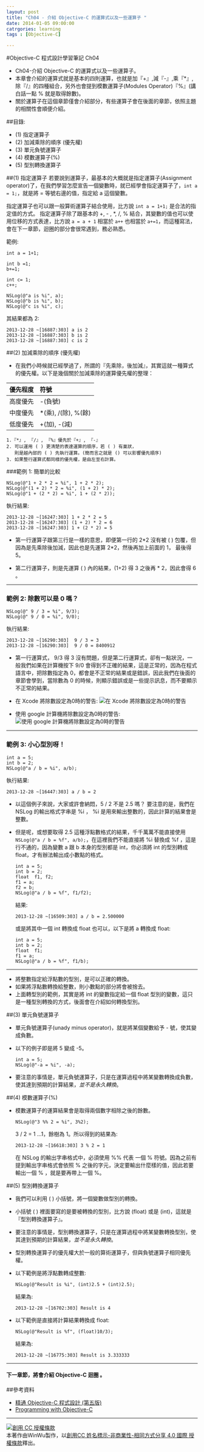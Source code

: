 ```yaml
---
layout: post
title: "Ch04 - 介紹 Objective-C 的運算式以及一些運算子 "
date: 2014-01-05 09:00:00
catrgories: learning
tags : [Objective-C]

---
```



#Objective-C 程式設計學習筆記 Ch04

* Ch04-介紹 Objective-C 的運算式以及一些運算子。
* 本章會介紹的運算式就是基本的四則運算，也就是加『+』,減『-』,乘『*』,除『/』的四種組合，另外也會提到模數運算子(Modules Operator)『%』(講白話一點 %  就是取得餘數)。
* 關於運算子在這個章節僅會介紹部分，有些運算子會在後面的章節，依照主題的相關性會順便介紹。



##目錄:
* (1) 指定運算子
* (2) 加減乘除的順序 (優先權)
* (3) 單元負號運算子
* (4) 模數運算子(%)
* (5) 型別轉換運算子


##(1) 指定運算子
若要說到運算子，最基本的大概就是指定運算子(Assignment operator)了，在我們學習怎麼宣告一個變數時，就已經學會指定運算子了，`int a = 1;`，就是將 = 等號右邊的值，指定給 a 這個變數。


指定運算子也可以跟一般算術運算子結合使用，比方說 `int a = 1+1;` 是合法的指定值的方式。
指定運算子除了跟基本的 +, - , *, /, % 結合，其變數的值也可以使用位移的方式表達，比方說 `a = a + 1` 相當於 `a++` 也相當於 `a+=1`，而這種寫法，會在下一章節，迴圈的部分會很常遇到，務必熟悉。

範例:

```
int a = 1+1;

int b =1;
b+=1;
        
int c= 1;
c++;
        
NSLog(@"a is %i", a);
NSLog(@"b is %i", b);
NSLog(@"c is %i", c);
```

其結果都為 2: 

```
2013-12-28 ~[16887:303] a is 2
2013-12-28 ~[16887:303] b is 2
2013-12-28 ~[16887:303] c is 2
```



##(2) 加減乘除的順序 (優先權)
* 在我們小時候就已經學過了，所謂的『先乘除，後加減』，其實這就一種算式的優先權。以下是幾個關於加減乘除的運算優先權的整理：

| 優先程度 | 符號 | 
|:----|:------| 
| 高度優先 | -(負號) | 
| 中度優先 | *(乘), /(除), %(餘) |
| 低度優先  | +(加), -(減)| 


	1.『*』, 『/』, 『%』優先於『+』, 『-』
	2. 可以運用 ( ) 更清楚的表達運算的順序，若 ( ) 有巢狀，
	   則是越內部的 ( ) 先執行運算。(簡而言之就是 () 可以影響優先順序) 
	3. 如果整行運算式都同樣的優先權，是由左至右計算。


###範例 1: 簡單的比較
	
```
NSLog(@"1 + 2 * 2 = %i", 1 + 2 * 2);
NSLog(@"(1 + 2) * 2 = %i", (1 + 2) * 2);
NSLog(@"1 + (2 * 2) = %i", 1 + (2 * 2));
```

執行結果: 
 
```
2013-12-28 ~[16247:303] 1 + 2 * 2 = 5
2013-12-28 ~[16247:303] (1 + 2) * 2 = 6
2013-12-28 ~[16247:303] 1 + (2 * 2) = 5
```	
	
   * 第一行運算子跟第三行是一樣的意思，即便第一行的 2\*2 沒有被 ( ) 包覆，但因為是先乘除後加減，因此也是先運算 2\*2，然後再加上前面的 1， 最後得 5。
   
   * 第二行運算子，則是先運算 ( ) 內的結果，(1+2) 得 3 之後再 \* 2，因此會得 6 。 
    
---    
  
### 範例 2: 除數可以是 0 嗎？

```
NSLog(@" 9 / 3 = %i", 9/3);
NSLog(@" 9 / 0 = %i", 9/0);
```

執行結果:

```
2013-12-28 ~[16290:303]  9 / 3 = 3
2013-12-28 ~[16290:303]  9 / 0 = 8400912
```

* 第一行運算式， 9/3 得 3 沒有問題，但是第二行運算式，卻有一點狀況，一般我們如果在計算機按下 9/0 會得到不正確的結果，這是正常的，因為在程式語言中，把除數指定為 0，都會是不正常的結果或是錯誤，因此我們在後面的章節會學到，當除數為 0 的時候，則顯示錯誤或是一些提示訊息，而不要顯示不正常的結果。

* 在 Xcode 將除數設定為0時的警告:
![在 Xcode 將除數設定為0時的警告](../img/ch04-001.png)

* 使用 google 計算機將除數設定為0時的警告:
![使用 google 計算機將除數設定為0時的警告](../img/ch04-002.png)

---

### 範例 3: 小心型別呀！

```
int a = 5;
int b = 2;
NSLog(@"a / b = %i", a/b);
```

執行結果:

```
2013-12-28 ~[16447:303] a / b = 2
```


* 以這個例子來說，大家或許會納悶，5 / 2 不是 2.5 嗎？ 要注意的是，我們在 NSLog 的輸出格式字串是 %i ， %i 是用來輸出整數的，因此計算的結果會是整數。
* 但是呢，或想要取得 2.5 這種浮點數格式的結果，千千萬萬不能直接使用 `NSLog(@"a / b = %f", a/b);`，在這裡我們不能直接將 %i 替換成 %f ，這是行不通的，因為變數 a 跟 b 本身的型別都是 int，你必須將 int 的型別轉成 float，才有辦法輸出成小數點的格式。

	```
	int a = 5;
    int b = 2;
    float  f1, f2;
    f1 = a;
    f2 = b;
    NSLog(@"a / b = %f", f1/f2);
	``` 
	結果:
	
	```
	2013-12-28 ~[16509:303] a / b = 2.500000
	```
	
	或是將其中一個 int 轉換成 float 也可以，以下是將 a 轉換成 float:
	
	```
	int a = 5;
    int b = 2;
    float  f1;
    f1 = a;
    NSLog(@"a / b = %f", f1/b);	
    ```
---

* 將整數指定給浮點數的型別，是可以正確的轉換。
* 如果將浮點數轉換給整數，則小數點的部分將會被捨去。
* 上面轉型別的範例，其實是將 int 的變數指定給一個 float 型別的變數，這只是一種型別轉換的方式，後面會在介紹如何轉換型別。




##(3) 單元負號運算子

* 單元負號運算子(unady minus operator)，就是將某個變數給予 - 號，使其變成負數。

* 以下的例子即是將 5 變成 -5。
	
	```
	int a = 5;
	NSLog(@"-a = %i", -a);
	```

* 要注意的事情是，單元負號運算子，只是在運算過程中將某變數轉換成負數，使其達到預期的計算結果，_並不是永久轉換_。
	
##(4) 模數運算子(%)
* 模數運算子的運算結果會是取得兩個數字相除之後的餘數。
	
	```
	NSLog(@"3 %% 2 = %i", 3%2);
	```
 	3 / 2 = 1 ...1，餘樹為 1。所以得到的結果為:
	
	```
	2013-12-28 ~[16618:303] 3 % 2 = 1
	```
    在 NSLog 的輸出字串格式中，必須使用 %% 代表 一個 % 符號。因為之前有提到輸出字串格式會依照 % 之後的字元，決定要輸出什麼樣的值，因此若要輸出一個 % ，就是要再帶上一個 %。
		


##(5) 型別轉換運算子
* 我們可以利用 ( ) 小括號，將一個變數做型別的轉換。
* 小括號 ( ) 裡面要寫的是要被轉換的型別，比方說 (float) 或是 (int)，這就是『型別轉換運算子』。
* 要注意的事情是，型別轉換運算子，只是在運算過程中將某變數轉換型別，使其達到預期的計算結果，_並不是永久轉換_。
* 型別轉換運算子的優先權大於一般的算術運算子，但與負號運算子相同優先權。
* 以下範例是將浮點數轉成整數:
	
	```
	NSLog(@"Result is %i", (int)2.5 + (int)2.5);
	```
	
	結果為:
	
	```
	2013-12-28 ~[16702:303] Result is 4
	```

* 以下範例是直接將計算結果轉換成 float:

	```
	NSLog(@"Result is %f", (float)10/3);
	```
	
	結果為:
	
	```
	2013-12-28 ~[16775:303] Result is 3.333333
	```



---

#### 下一章節，將會介紹 Objective-C 迴圈 。



##參考資料
* [精通 Objective-C 程式設計 (第五版)](http://www.books.com.tw/products/0010574124)
* [Programming with Objective-C](https://developer.apple.com/library/mac/documentation/cocoa/conceptual/ProgrammingWithObjectiveC/Introduction/Introduction.html#//apple_ref/doc/uid/TP40011210-CH1-SW1)

---

<a rel="license" href="http://creativecommons.org/licenses/by-nc-sa/4.0/"><img alt="創用 CC 授權條款" style="border-width:0" src="http://i.creativecommons.org/l/by-nc-sa/4.0/88x31.png" /></a><br />本著作由<span xmlns:cc="http://creativecommons.org/ns#" property="cc:attributionName">WinWu</span>製作，以<a rel="license" href="http://creativecommons.org/licenses/by-nc-sa/4.0/">創用CC 姓名標示-非商業性-相同方式分享 4.0 國際 授權條款</a>釋出。